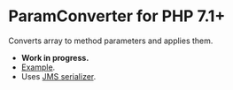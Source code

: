# ParamConverter for PHP 7.1+
Converts array to method parameters and applies them.

- **Work in progress.**
- [Example](example/date.php).
- Uses [JMS serializer](http://jmsyst.com/libs/serializer).